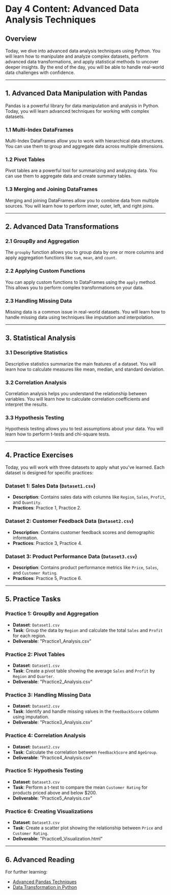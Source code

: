 # Day 4 Content: Advanced Data Analysis Techniques

## Overview
Today, we dive into advanced data analysis techniques using Python. You will learn how to manipulate and analyze complex datasets, perform advanced data transformations, and apply statistical methods to uncover deeper insights. By the end of the day, you will be able to handle real-world data challenges with confidence.

---

## 1. Advanced Data Manipulation with Pandas
Pandas is a powerful library for data manipulation and analysis in Python. Today, you will learn advanced techniques for working with complex datasets.

### 1.1 Multi-Index DataFrames
Multi-Index DataFrames allow you to work with hierarchical data structures. You can use them to group and aggregate data across multiple dimensions.

### 1.2 Pivot Tables
Pivot tables are a powerful tool for summarizing and analyzing data. You can use them to aggregate data and create summary tables.

### 1.3 Merging and Joining DataFrames
Merging and joining DataFrames allow you to combine data from multiple sources. You will learn how to perform inner, outer, left, and right joins.

---

## 2. Advanced Data Transformations
### 2.1 GroupBy and Aggregation
The `groupby` function allows you to group data by one or more columns and apply aggregation functions like `sum`, `mean`, and `count`.

### 2.2 Applying Custom Functions
You can apply custom functions to DataFrames using the `apply` method. This allows you to perform complex transformations on your data.

### 2.3 Handling Missing Data
Missing data is a common issue in real-world datasets. You will learn how to handle missing data using techniques like imputation and interpolation.

---

## 3. Statistical Analysis
### 3.1 Descriptive Statistics
Descriptive statistics summarize the main features of a dataset. You will learn how to calculate measures like mean, median, and standard deviation.

### 3.2 Correlation Analysis
Correlation analysis helps you understand the relationship between variables. You will learn how to calculate correlation coefficients and interpret the results.

### 3.3 Hypothesis Testing
Hypothesis testing allows you to test assumptions about your data. You will learn how to perform t-tests and chi-square tests.

---

## 4. Practice Exercises
Today, you will work with three datasets to apply what you've learned. Each dataset is designed for specific practices:

### Dataset 1: Sales Data (`Dataset1.csv`)
- **Description**: Contains sales data with columns like `Region`, `Sales`, `Profit`, and `Quantity`.
- **Practices**: Practice 1, Practice 2.

### Dataset 2: Customer Feedback Data (`Dataset2.csv`)
- **Description**: Contains customer feedback scores and demographic information.
- **Practices**: Practice 3, Practice 4.

### Dataset 3: Product Performance Data (`Dataset3.csv`)
- **Description**: Contains product performance metrics like `Price`, `Sales`, and `Customer Rating`.
- **Practices**: Practice 5, Practice 6.

---

## 5. Practice Tasks
### Practice 1: GroupBy and Aggregation
- **Dataset**: `Dataset1.csv`
- **Task**: Group the data by `Region` and calculate the total `Sales` and `Profit` for each region.
- **Deliverable**: "Practice1_Analysis.csv"

### Practice 2: Pivot Tables
- **Dataset**: `Dataset1.csv`
- **Task**: Create a pivot table showing the average `Sales` and `Profit` by `Region` and `Quarter`.
- **Deliverable**: "Practice2_Analysis.csv"

### Practice 3: Handling Missing Data
- **Dataset**: `Dataset2.csv`
- **Task**: Identify and handle missing values in the `FeedbackScore` column using imputation.
- **Deliverable**: "Practice3_Analysis.csv"

### Practice 4: Correlation Analysis
- **Dataset**: `Dataset2.csv`
- **Task**: Calculate the correlation between `FeedbackScore` and `AgeGroup`.
- **Deliverable**: "Practice4_Analysis.csv"

### Practice 5: Hypothesis Testing
- **Dataset**: `Dataset3.csv`
- **Task**: Perform a t-test to compare the mean `Customer Rating` for products priced above and below $200.
- **Deliverable**: "Practice5_Analysis.csv"

### Practice 6: Creating Visualizations
- **Dataset**: `Dataset3.csv`
- **Task**: Create a scatter plot showing the relationship between `Price` and `Customer Rating`.
- **Deliverable**: "Practice6_Visualization.html"

---

## 6. Advanced Reading
For further learning:
- [Advanced Pandas Techniques](https://towardsdatascience.com/advanced-pandas-techniques)
- [Data Transformation in Python](https://towardsdatascience.com/data-transformation-in-python)